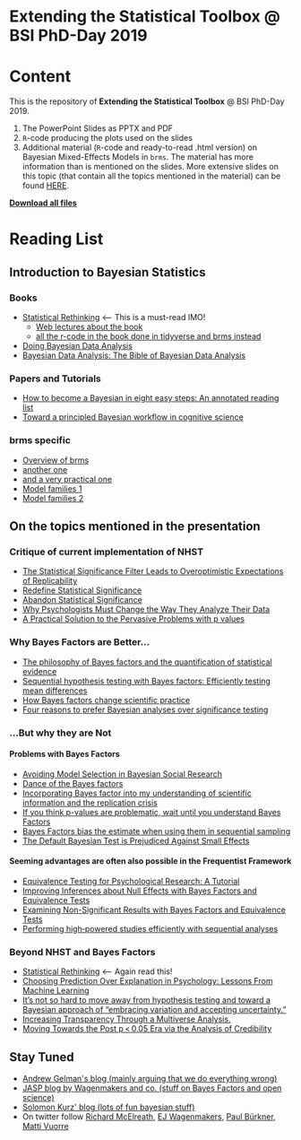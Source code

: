 # Extending the Statistical Toolbox @ BSI PhD-Day 2019

# Content

This is the repository of __Extending the Statistical Toolbox__ @ BSI PhD-Day 2019.

1. The PowerPoint Slides as PPTX and PDF
1. `R`-code producing the plots used on the slides
1. Additional material (`R`-code and ready-to-read .html version) on Bayesian Mixed-Effects Models in `brms`. The material has more information than is mentioned on the slides. 
More extensive slides on this topic (that contain all the topics mentioned in the material) can be found [HERE](https://github.com/julianquandt/brms-intro-SIPS2019).

[__Download all files__](https://github.com/julianquandt/extending_stats_toolbox-phd-day2019/archive/master.zip)

# Reading List

## Introduction to Bayesian Statistics

### Books

- [Statistical Rethinking](https://xcelab.net/rm/statistical-rethinking/) <-- This is a must-read IMO!
    - [Web lectures about the book](https://www.youtube.com/watch?v=4WVelCswXo4&list=PLDcUM9US4XdNM4Edgs7weiyIguLSToZRI)
    - [all the r-code in the book done in tidyverse and brms instead](https://bookdown.org/ajkurz/Statistical_Rethinking_recoded/)
- [Doing Bayesian Data Analysis](https://www.elsevier.com/books/doing-bayesian-data-analysis/kruschke/978-0-12-405888-0)
- [Bayesian Data Analysis: The Bible of Bayesian Data Analysis](http://www.stat.columbia.edu/~gelman/book/)

### Papers and Tutorials

- [How to become a Bayesian in eight easy steps: An annotated reading list](https://link.springer.com/article/10.3758/s13423-017-1317-5)
- [Toward a principled Bayesian workflow in cognitive science](https://arxiv.org/abs/1904.12765)

### brms specific

- [Overview of brms](https://cran.r-project.org/web/packages/brms/vignettes/brms_overview.pdf)
- [another one](https://cran.r-project.org/web/packages/brms/vignettes/brms_multilevel.pdf)
- [and a very practical one](https://cran.r-project.org/web/packages/brms/vignettes/brms_multilevel.pdf)
- [Model families 1](https://cran.r-project.org/web/packages/brms/vignettes/brms_families.html#beta-models)
- [Model families 2](https://rdrr.io/cran/brms/man/brmsfamily.html)


## On the topics mentioned in the presentation

### Critique of current implementation of NHST

- [The Statistical Significance Filter Leads to Overoptimistic Expectations of Replicability](https://www.sciencedirect.com/science/article/pii/S0749596X18300640)
- [Redefine Statistical Significance](https://www.nature.com/articles/s41562-017-0189-z)
- [Abandon Statistical Significance](https://www.tandfonline.com/doi/full/10.1080/00031305.2018.1527253)
- [Why Psychologists Must Change the Way They Analyze Their Data](https://www.ejwagenmakers.com/2011/WagenmakersEtAl2011_JPSP.pdf)
- [A Practical Solution to the Pervasive Problems with p values](https://www.ejwagenmakers.com/2007/pValueProblems.pdf)

### Why Bayes Factors are Better...

- [The philosophy of Bayes factors and the quantification of statistical evidence](http://www.philos.rug.nl/~romeyn/paper/2015_morey_et_al_-_bayes_factors.pdf)
- [Sequential hypothesis testing with Bayes factors: Efficiently testing mean differences](https://www.ncbi.nlm.nih.gov/pubmed/26651986)
- [How Bayes factors change scientific practice](https://www.sciencedirect.com/science/article/pii/S0022249615000607)
- [Four reasons to prefer Bayesian analyses over significance testing](https://link.springer.com/article/10.3758/s13423-017-1266-z)

### ...But why they are Not

#### Problems with Bayes Factors

- [Avoiding Model Selection in Bayesian Social Research](http://www.stat.columbia.edu/%7Egelman/research/published/avoiding.pdf)
- [Dance of the Bayes factors ](http://daniellakens.blogspot.com/2016/07/dance-of-bayes-factors.html)
- [Incorporating Bayes factor into my understanding of scientific information and the replication crisis](https://statmodeling.stat.columbia.edu/2018/03/10/incorporating-bayes-factor-understanding-scientific-information-replication-crisis/)
- [If you think p-values are problematic, wait until you understand Bayes Factors](http://datacolada.org/78a)
- [Bayes Factors bias the estimate when using them in sequential sampling](http://www.timvanderzee.com/sequential-sampling-with-bayes-factors-effects-on-error-rates-and-parameter-bias/)
- [The Default Bayesian Test is Prejudiced Against Small Effects](http://datacolada.org/35)


#### Seeming advantages are often also possible in the Frequentist Framework

- [Equivalence Testing for Psychological Research: A Tutorial](https://journals.sagepub.com/doi/full/10.1177/2515245918770963)
- [Improving Inferences about Null Effects with Bayes Factors and Equivalence Tests](https://www.ncbi.nlm.nih.gov/pubmed/29878211)
- [Examining Non-Significant Results with Bayes Factors and Equivalence Tests](http://daniellakens.blogspot.com/2017/01/examining-non-significant-results-with.html)
- [Performing high‐powered studies efficiently with sequential analyses](https://onlinelibrary.wiley.com/doi/abs/10.1002/ejsp.2023)


### Beyond NHST and Bayes Factors

- [Statistical Rethinking](https://xcelab.net/rm/statistical-rethinking/) <-- Again read this!
- [Choosing Prediction Over Explanation in Psychology: Lessons From Machine Learning](https://www.ncbi.nlm.nih.gov/pubmed/28841086)
- [It’s not so hard to move away from hypothesis testing and toward a Bayesian approach of “embracing variation and accepting uncertainty.”](https://statmodeling.stat.columbia.edu/2017/04/05/not-hard-move-away-hypothesis-testing-toward-bayesian-approach-embracing-variation-accepting-uncertainty-actually-approach-easier-approach/)
- [Increasing Transparency Through a Multiverse Analysis.](https://www.ncbi.nlm.nih.gov/pubmed/27694465)
- [Moving Towards the Post p < 0.05 Era via the Analysis of Credibility](https://www.tandfonline.com/doi/full/10.1080/00031305.2018.1543136)


## Stay Tuned

- [Andrew Gelman's blog (mainly arguing that we do everything wrong)](https://statmodeling.stat.columbia.edu/)
- [JASP blog by Wagenmakers and co. (stuff on Bayes Factors and open science)](https://www.bayesianspectacles.org/)
- [Solomon Kurz' blog (lots of fun bayesian stuff)](https://solomonkurz.netlify.com/post/)
- On twitter follow [Richard McElreath](https://twitter.com/rlmcelreath?lang=en), [EJ Wagenmakers](https://twitter.com/EJWagenmakers), [Paul Bürkner](https://twitter.com/paulbuerkner), [Matti Vuorre](https://twitter.com/vuorre)
